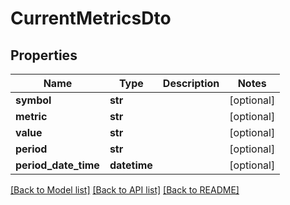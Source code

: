 # CurrentMetricsDto

## Properties
Name | Type | Description | Notes
------------ | ------------- | ------------- | -------------
**symbol** | **str** |  | [optional] 
**metric** | **str** |  | [optional] 
**value** | **str** |  | [optional] 
**period** | **str** |  | [optional] 
**period_date_time** | **datetime** |  | [optional] 

[[Back to Model list]](../README.md#documentation-for-models) [[Back to API list]](../README.md#documentation-for-api-endpoints) [[Back to README]](../README.md)

